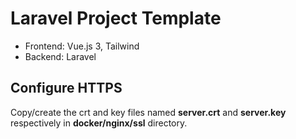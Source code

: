 # Laravel Project Template

- Frontend: Vue.js 3, Tailwind
- Backend: Laravel

## Configure HTTPS

Copy/create the crt and key files named **server.crt** and **server.key** respectively in **docker/nginx/ssl** directory.
